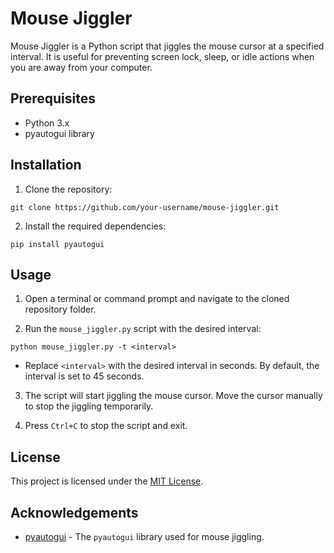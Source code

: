 # Mouse Jiggler

Mouse Jiggler is a Python script that jiggles the mouse cursor at a specified interval. It is useful for preventing screen lock, sleep, or idle actions when you are away from your computer.

## Prerequisites

- Python 3.x
- pyautogui library

## Installation

1. Clone the repository:

```
git clone https://github.com/your-username/mouse-jiggler.git
```

2. Install the required dependencies:

```
pip install pyautogui
```

## Usage

1. Open a terminal or command prompt and navigate to the cloned repository folder.

2. Run the `mouse_jiggler.py` script with the desired interval:

```
python mouse_jiggler.py -t <interval>
```

- Replace `<interval>` with the desired interval in seconds. By default, the interval is set to 45 seconds.

3. The script will start jiggling the mouse cursor. Move the cursor manually to stop the jiggling temporarily.

4. Press `Ctrl+C` to stop the script and exit.

## License

This project is licensed under the [MIT License](LICENSE).

## Acknowledgements

- [pyautogui](https://github.com/asweigart/pyautogui) - The `pyautogui` library used for mouse jiggling.
```
